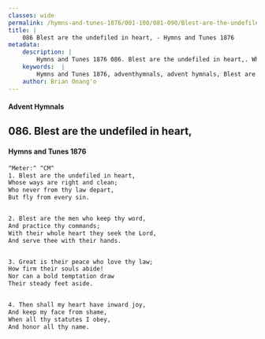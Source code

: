 ```yaml
---
classes: wide
permalink: /hymns-and-tunes-1876/001-100/081-090/Blest-are-the-undefiled-in-heart,/
title: |
    086 Blest are the undefiled in heart, - Hymns and Tunes 1876
metadata:
    description: |
        Hymns and Tunes 1876 086. Blest are the undefiled in heart,. Whose ways are right and clean; Who never from thy law depart, But fly from every sin. 
    keywords:  |
        Hymns and Tunes 1876, adventhymnals, advent hymnals, Blest are the undefiled in heart,, Whose ways are right and clean;, 
    author: Brian Onang'o
---
```


#### Advent Hymnals
## 086. Blest are the undefiled in heart,
####  Hymns and Tunes 1876

```txt
^Meter:^ ^CM^
1. Blest are the undefiled in heart,
Whose ways are right and clean;
Who never from thy law depart,
But fly from every sin.


2. Blest are the men who keep thy word,
And practice thy commands;
With their whole heart they seek the Lord,
And serve thee with their hands.


3. Great is their peace who love thy law;
How firm their souls abide!
Nor can a bold temptation draw
Their steady feet aside.


4. Then shall my heart have inward joy,
And keep my face from shame,
When all thy statutes I obey,
And honor all thy name.
```